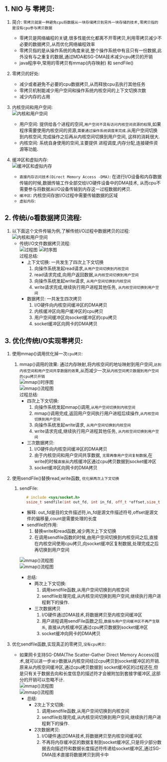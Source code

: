 ## 1. NIO 与 零拷贝:  
1. 简介: `零拷贝就是一种避免cpu将数据从一块存储拷贝到另外一块存储的技术,零拷贝指的是没有cpu参与拷贝数据`  
   - 零拷贝是网络编程的关键,很多性能优化都离不开零拷贝,利用零拷贝减少不必要的数据拷贝,从而优化网络编程效率  
   - 零拷贝指的是从操作系统的角度来说,整个操作系统中有且只有一份数据,此外没有与之重复的数据,通过MDA和SG-DMA技术减少cpu拷贝的开销
   - java程序中,常用的零拷贝有mmap(内存映射) 和 sendFile()
   
2. 零拷贝的好处:  
   - 减少或者避免不必要的cpu数据拷贝,从而释放cpu去执行其他任务  
   - 零拷贝机制能减少用户空间和操作系统内核空间的上下文切换次数
   - 减少内存的占用  
3. 内核空间和用户空间:  
   ![内核和用户空间](../../_media/chapter13_Netty/2_零拷贝/内核和用户空间.png)  
   - 用户空间: 提供给各个进程的空间,`用户空间不具有访问内核空间资源的权限`,如果程序需要使用内核空间的资源,`需要通过操作系统调度来完成`.从用户空间切换到内核空间,完成操作之后再从内核空间切换到用户空间,
   这样的消耗很大.
   - 内核空间: 系统自身使用的空间,主要提供 进程调度,内存分配,连接硬件资源等功能.  
4. 缓冲区和虚拟内存:  
   ![缓冲区和虚拟内存](../../_media/chapter13_Netty/2_零拷贝/缓冲区和虚拟内存.png)  
   - `直接内存访问技术(Direct Memory Access -DMA)`: 在进行I/O设备和内存数据传输的时候,数据传输工作全部交给I/O硬件设备中的DMA技术,
     从而cpu不需要参与将数据从I/O设备传输到内存这一过程数据的拷贝.  
   - `缓冲区`:  内核空间存放I/O过程中需要传输数据的区域  
   - `虚拟内存`:  
   
## 2. 传统i/o看数据拷贝流程:  
1. 以下面这个文件传输为例,了解传统I/O过程中数据拷贝的过程:  
   ![内核和用户空间](../../_media/chapter13_Netty/2_零拷贝/传统文件传输代码.png)  
   - 传统I/O文件数据拷贝流程:  
     ![过程图](../../_media/chapter13_Netty/2_零拷贝/传统文件传输过程图.png)
     ![时序图](../../_media/chapter13_Netty/2_零拷贝/传统文件传输拷贝流程时序图.png)  
     过程总结:
      - 上下文切换: 一共发生了四次上下文切换
         1. 向操作系统发起read请求,`从用户空间切换到内核空间`  
         2. read请求完成,向用户返回数据,`从内核空间切换到用户空间`  
         3. 向操作系统发起write请求, `从用户空间切换到内核空间`  
         4. write请求完成,继续执行用户进程其他任务, `从内核空间切换到用户空间`  
      - 数据拷贝:  一共发生四次拷贝
         1. I/O硬件向内核空间缓冲区的DMA拷贝
         2. 内核缓冲区向用户缓冲区的cpu拷贝  
         3. 用户空间缓冲区向socket缓冲区的cpu拷贝  
         4. socket缓冲区向网卡的DMA拷贝
   

## 3. 优化传统I/O实现零拷贝:  
1. 使用mmap()调用优化掉一次`cpu拷贝`:  
   1. mmap()调用的效果: 通过内存映射,将内核空间的地址映射到用户空间,`达到内核空间和用户空间共享数据的效果`,从而减少一次从`内核空间拷贝数据到用户空间的cpu拷贝开销`  
      ![mmap()时序图](../../_media/chapter13_Netty/2_零拷贝/mmap.png)  
      ![mmap()流程图](../../_media/chapter13_Netty/2_零拷贝/mmap流程图.png)  
      过程总结:  
      - 四次上下文切换:  
         1. 向操作系统发起mmap()调用,`从用户空间切换到内核空间`
         2. mmap()调用完成,返回用户空间执行用户进程后续操作,`从内核空间切换到用户空间`
         3. 向操作系统发起write请求, `从用户空间切换到内核空间`
         4. write请求完成,继续执行用户进程其他任务, `从内核空间切换到用户空间` 
      - 三次数据拷贝:  
         1. I/O硬件向内核空间缓冲区的DMA拷贝
         2. 由于内核空间和用户空间共享数据, `无需再像用户空间复制数据`,在write的时候`直接`从内核缓冲区通过cpu拷贝数据到socket缓冲区
         4. socket缓冲区向网卡的DMA拷贝
   
2. 使用sendFile()替换read,write函数, `优化掉两次上下文切换`  
   1. sendFile: 
      ```c++
         # include <sys/socket.h>
         ssize_t sendfile(int out_fd, int in_fd, off_t *offset,size_t count);
      ```
      - 解释: out_fd是目的文件描述符,in_fd是源文件描述符号,offset是源文件的偏移量,count是需要处理的长度
      - sendfile的作用: 
         1. 替换write和read函数,减少两次上下文切换
         2. 在调用sendfile函数的时候,由用户空间切换到内核空间之后,直接在内核空间使用cpu拷贝,向socket缓冲区复制数据,处理完成之后再切换到用户空间  
      
      ![mmap()流程图](../../_media/chapter13_Netty/2_零拷贝/sendFile.png)   
      ![mmap()流程图](../../_media/chapter13_Netty/2_零拷贝/send.png)   
      - 总结:  
         - 两次上下文切换:  
            1. 调用sendfile函数,从用户空间切换到内核空间  
            2. sendfile处理完成,从内核空间切换到用户空间,继续执行用户进程剩下的操作.
         - 三次数据拷贝
            1. I/O硬件通过DMA技术,将数据拷贝至内核空间缓冲区  
            2. 用户进程调用sendFile函数之后,`数据与用户空间缓冲区不再产生联系`, 直接从内核缓冲区通过cpu拷贝数据到socket缓冲区
            3. socket缓冲向网卡的DMA拷贝  
    
3. 优化sendfile函数,实现真正的零拷贝,`没有cpu拷贝`:  
   - 如果网卡支持SG-DMA(The Scatter-Gather Direct Memory Access)技术,就可以进一步`减少`数据从内核空间经过cpu拷贝到socket缓冲区的开销.原来从内核空间缓冲区,通过cpu拷贝数据到
   socket缓冲区的过程还在,但是只有关于数据去向和长度信息的描述符才会被附加到套接字缓冲区,这部分的开销可以忽略不计.  
     ![mmap()流程图](../../_media/chapter13_Netty/2_零拷贝/真正的零拷贝.png)   
     ![mmap()流程图](../../_media/chapter13_Netty/2_零拷贝/真正的零拷贝过程图-55.png)   
     - 总结:  
        - 2次上下文切换:
            1. 调用sendfile函数,从用户空间切换到内核空间
            2. sendfile处理完成,从内核空间切换到用户空间,继续执行用户进程剩下的操作. 
        - 2次数据拷贝:  
            1. I/O硬件通过DMA技术,将数据拷贝至内核空间缓冲区  
            2. 不再将内存缓冲区的数据复制到socket缓冲区,只是将少部分数据去向描述符和数据长度描述符传递给socket缓冲区,通过SG-DMA技术直接将数据拷贝到网卡中  


